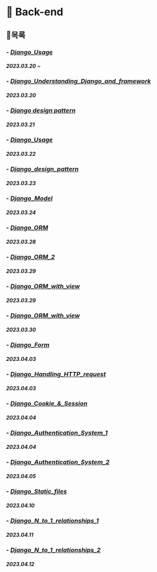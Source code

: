 # **💸 Back-end**

## 📱목록

### - [*Django_Usage*](https://github.com/ParkJiHwan22/TIL/blob/main/TIL_Repositories/Back-end/Django_Usage.md)
##### 2023.03.20 ~

### - [*Django_Understanding_Django_and_framework*](https://github.com/ParkJiHwan22/TIL/blob/main/TIL_Repositories/Back-end/230320_Django_basic.md)
##### 2023.03.20

### - [*Django design pattern*](https://github.com/ParkJiHwan22/TIL/blob/main/TIL_Repositories/Back-end/230321_Django_Django_design_pattern.md)
##### 2023.03.21

### - [*Django_Usage*](https://github.com/ParkJiHwan22/TIL/blob/main/TIL_Repositories/Back-end/230322_Django_Template.md)
##### 2023.03.22

### - [*Django_design_pattern*](https://github.com/ParkJiHwan22/TIL/blob/main/TIL_Repositories/Back-end/230323_Django_django_URLs.md)
##### 2023.03.23

### - [*Django_Model*](https://github.com/ParkJiHwan22/TIL/blob/main/TIL_Repositories/Back-end/230324_Django_Model.md)
##### 2023.03.24

### - [*Django_ORM*](https://github.com/ParkJiHwan22/TIL/blob/main/TIL_Repositories/Back-end/230328_Django_ORM.md)
##### 2023.03.28

### - [*Django_ORM_2*](https://github.com/ParkJiHwan22/TIL/blob/main/TIL_Repositories/Back-end/230329_Django_ORM_2.md)
##### 2023.03.29

### - [*Django_ORM_with_view*](https://github.com/ParkJiHwan22/TIL/blob/main/TIL_Repositories/Back-end/230329_Django_ORM_with_view.md)
##### 2023.03.29

### - [*Django_ORM_with_view*](https://github.com/ParkJiHwan22/TIL/blob/main/TIL_Repositories/Back-end/230330_Django_ORM_with_view_2.md)
##### 2023.03.30

### - [*Django_Form*](https://github.com/ParkJiHwan22/TIL/blob/main/TIL_Repositories/Back-end/230403_Django_Form.md)
##### 2023.04.03

### - [*Django_Handling_HTTP_request*](https://github.com/ParkJiHwan22/TIL/blob/main/TIL_Repositories/Back-end/230403_Django_Handling_HTTP_requests.md)
##### 2023.04.03

### - [*Django_Cookie_&_Session*](https://github.com/ParkJiHwan22/TIL/blob/main/TIL_Repositories/Back-end/230404_Django_Cookie_Session.md)
##### 2023.04.04

### - [*Django_Authentication_System_1*](https://github.com/ParkJiHwan22/TIL/blob/main/TIL_Repositories/Back-end/230404_Django_Authentication_System_1.md)
##### 2023.04.04

### - [*Django_Authentication_System_2*](https://github.com/ParkJiHwan22/TIL/blob/main/TIL_Repositories/Back-end/230405_Django_Authentication_System_2.md)
##### 2023.04.05

### - [*Django_Static_files*](https://github.com/ParkJiHwan22/TIL/blob/main/TIL_Repositories/Back-end/230410_Django_Static_files.md)
##### 2023.04.10

### - [*Django_N_to_1_relationships_1*](https://github.com/ParkJiHwan22/TIL/blob/main/TIL_Repositories/Back-end/230411_Django_N_to_1_relationships_1.md)
##### 2023.04.11

### - [*Django_N_to_1_relationships_2*]()
##### 2023.04.12